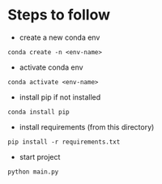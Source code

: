 # Steps to follow
- create a new conda env 
```
conda create -n <env-name>
```
- activate conda env
```
conda activate <env-name>
```
- install pip if not installed
```
conda install pip
```
- install requirements (from this directory)
```
pip install -r requirements.txt
```
- start project
```
python main.py
```